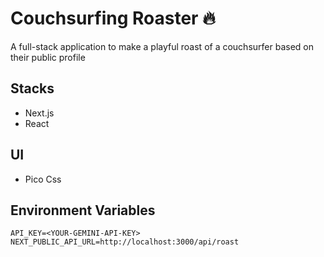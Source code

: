# Couchsurfing Roaster 🔥
A full-stack application to make a playful roast of a couchsurfer based on their public profile 

## Stacks
- Next.js
- React

## UI
- Pico Css

## Environment Variables

```
API_KEY=<YOUR-GEMINI-API-KEY>
NEXT_PUBLIC_API_URL=http://localhost:3000/api/roast
```
